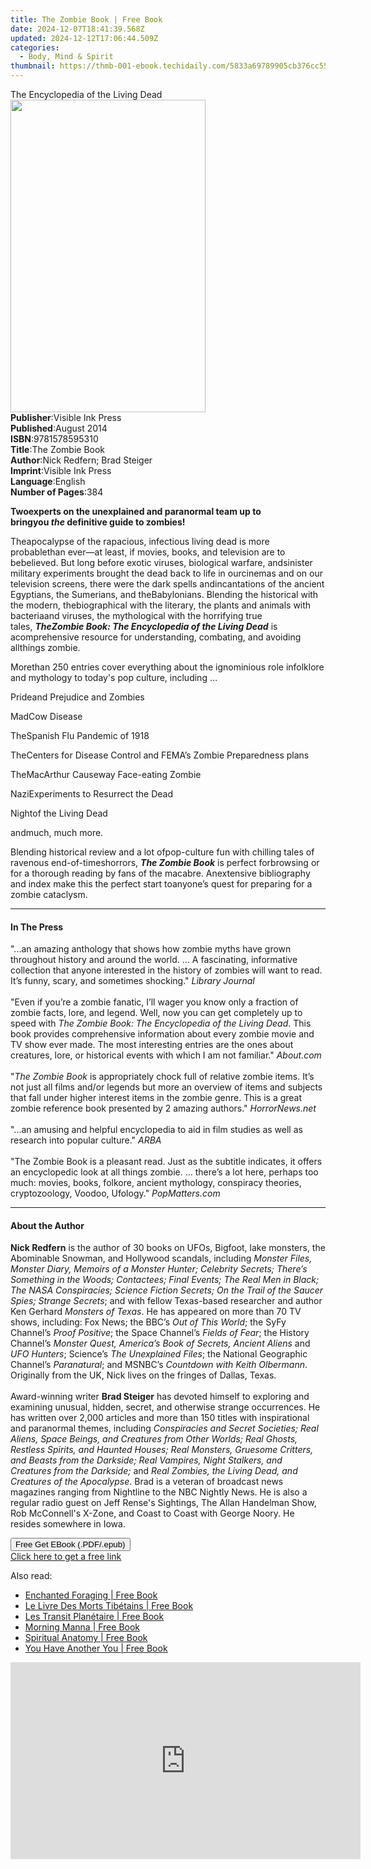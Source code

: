 ```yaml
---
title: The Zombie Book | Free Book
date: 2024-12-07T18:41:39.568Z
updated: 2024-12-12T17:06:44.509Z
categories:
  - Body, Mind & Spirit
thumbnail: https://thmb-001-ebook.techidaily.com/5833a69789905cb376cc554449af2c2cccab5f13a72b44e0fa2d67b457f150f1.jpg
---
```

<main id="book-container">
  <div class="flex flex-col">
    <div class="book-brief flex-1 py-6 px-4 sm:p-6 md:py-10 md:px-8">
      <!-- brief-->
      <div class="book-brief-main">The Encyclopedia of the Living Dead</div>
    </div>
    <div
      class="book-meta-info flex-1 grid gap-4 col-start-1 col-end-3 row-start-1 sm:mb-6 sm:grid-cols-4 lg:gap-6 lg:col-start-2 lg:row-end-6 lg:row-span-6 lg:mb-0"
    >
      <div
        class="book-meta-info-left place-content-center mt-4 p-4 text-sm leading-6 col-start-2 col-span-2 dark:text-slate-400"
      >
        <img
          class="w-full h-500 object-cover rounded-lg sm:h-255 sm:col-span-2 lg:col-span-full"
          src="https://img-001-ebook.techidaily.com/cc561ede1757f07ae5d007ade954ee08dfafaff913e078e92caed5bddf6ab842.jpg"
          alt=""
          width="312"
          height="500"
        />
      </div>
      <div
        class="book-meta-info-right mt-2 col-start-1 row-start-2 col-span-3 self-center"
      >
        <!-- meta data  -->
        <div class="flex flex-col px-4 md:px-8">
          <div class="flex-1">
            <strong>Publisher</strong>:<span class="px-2"
              >Visible Ink Press</span
            >
          </div>
          <div class="flex-1">
            <strong>Published</strong>:<span class="px-2">August 2014</span>
          </div>
          <div class="flex-1">
            <strong>ISBN</strong>:<span class="px-2">9781578595310</span>
          </div>
          <div class="flex-1">
            <strong>Title</strong>:<span class="px-2">The Zombie Book</span>
          </div>
          <div class="flex-1">
            <strong>Author</strong>:<span class="px-2"
              >Nick Redfern; Brad Steiger</span
            >
          </div>
          <div class="flex-1">
            <strong>Imprint</strong>:<span class="px-2">Visible Ink Press</span>
          </div>
          <div class="flex-1">
            <strong>Language</strong>:<span class="px-2">English</span>
          </div>
          <div class="flex-1">
            <strong>Number of Pages</strong>:<span class="px-2">384</span>
          </div>
        </div>
      </div>
    </div>
    <div class="book-description flex-1 py-6 px-4 sm:p-6 md:py-10 md:px-8">
      <div class="book-description-main">
        <div accordion-content="" id="description">
          <p align="left">
            <b
              >Twoexperts on the unexplained and paranormal team up to
              bringyou&nbsp;<i>the</i>&nbsp;definitive guide to zombies!</b
            >
          </p>
          <p align="left">
            Theapocalypse of the rapacious, infectious living dead is more
            probablethan ever—at least, if movies, books, and television are to
            bebelieved. But long before exotic viruses, biological warfare,
            andsinister military experiments brought the dead back to life in
            ourcinemas and on our television screens, there were the dark spells
            andincantations of the ancient Egyptians, the Sumerians, and
            theBabylonians. Blending the historical with the modern,
            thebiographical with the literary, the plants and animals with
            bacteriaand viruses, the mythological with the horrifying true
            tales,&nbsp;<i
              ><b>TheZombie Book: The Encyclopedia of the Living Dead</b></i
            >&nbsp;is acomprehensive resource for understanding, combating, and
            avoiding allthings zombie.
          </p>
          <p align="left">
            Morethan 250 entries cover everything about the ignominious role
            infolklore and mythology to today's pop culture, including …
          </p>
          <p>Prideand Prejudice and Zombies</p>
          <p>MadCow Disease</p>
          <p>TheSpanish Flu Pandemic of 1918</p>
          <p>
            TheCenters for Disease Control and FEMA’s Zombie Preparedness plans
          </p>
          <p>TheMacArthur Causeway Face-eating Zombie</p>
          <p>NaziExperiments to Resurrect the Dead</p>
          <p>Nightof the Living Dead</p>
          <p>andmuch, much more.</p>
          <p>
            Blending historical review and a lot ofpop-culture fun with chilling
            tales of ravenous end-of-timeshorrors,&nbsp;<i
              ><b>The Zombie Book</b></i
            >&nbsp;is perfect forbrowsing or for a thorough reading by fans of
            the macabre. Anextensive bibliography and index make this the
            perfect start toanyone’s quest for preparing for a zombie cataclysm.
          </p>
        </div>
        <div class="accordion-fader"></div>
      </div>
    </div>
    <div class="book-excerpts flex-1 py-6 px-4 sm:p-6 md:py-10 md:px-8">
      <!-- excerpts-->
      <div class="book-excerpts-main">
        <hr />
        <h4 class="placeholder placeholder-heading">
          <span>In The Press</span>
        </h4>
        <p>
          "...an amazing anthology that shows how zombie myths have grown
          throughout history and around the world. ... A fascinating,
          informative collection that anyone interested in the history of
          zombies will want to read. It’s funny, scary, and sometimes shocking."
          <i>Library Journal</i><br /><br />"Even if you’re a zombie fanatic,
          I’ll wager you know only a fraction of zombie facts, lore, and legend.
          Well, now you can get completely up to speed with
          <i>The Zombie Book: The Encyclopedia of the Living Dead</i>. This book
          provides comprehensive information about every zombie movie and TV
          show ever made. The most interesting entries are the ones about
          creatures, lore, or historical events with which I am not familiar."
          <i>About.com</i><br /><br />"<i>The Zombie Book</i> is appropriately
          chock full of relative zombie items. It’s not just all films and/or
          legends but more an overview of items and subjects that fall under
          higher interest items in the zombie genre. This is a great zombie
          reference book presented by 2 amazing authors." <i>HorrorNews.net</i
          ><br /><br />"...an amusing and helpful encyclopedia to aid in film
          studies as well as research into popular culture." <i>ARBA</i
          ><br /><br />"The Zombie Book is a pleasant read. Just as the subtitle
          indicates, it offers an encyclopedic look at all things zombie. ...
          there’s a lot here, perhaps too much: movies, books, folkore, ancient
          mythology, conspiracy theories, cryptozoology, Voodoo, Ufology."
          <i>PopMatters.com</i>
        </p>
      </div>
    </div>
    <div class="book-about-author flex-1 py-6 px-4 sm:p-6 md:py-10 md:px-8">
      <!-- about author-->
      <div class="book-main-author-main">
        <hr />
        <h4 class="placeholder placeholder-heading">
          <span>About the Author</span>
        </h4>
        <p>
          <b>Nick Redfern</b> is the author of 30 books on UFOs, Bigfoot, lake
          monsters, the Abominable Snowman, and Hollywood scandals, including
          <i
            >Monster Files, Monster Diary, Memoirs of a Monster Hunter;
            Celebrity Secrets; There’s Something in the Woods; Contactees; Final
            Events; The Real Men in Black; The NASA Conspiracies; Science
            Fiction Secrets; On the Trail of the Saucer Spies; Strange
            Secrets</i
          >; and with fellow Texas-based researcher and author Ken Gerhard
          <i>Monsters of Texas</i>. He has appeared on more than 70 TV shows,
          including: Fox News; the BBC’s <i>Out of This World</i>; the SyFy
          Channel’s <i>Proof Positive</i>; the Space Channel’s
          <i>Fields of Fear</i>; the History Channel’s
          <i>Monster Quest, America’s Book of Secrets, Ancient Aliens</i> and
          <i>UFO Hunters</i>; Science’s <i>The Unexplained Files</i>; the
          National Geographic Channel’s <i>Paranatural</i>; and MSNBC’s
          <i>Countdown with Keith Olbermann</i>. Originally from the UK, Nick
          lives on the fringes of Dallas, Texas.<br /><br />Award-winning writer
          <b>Brad Steiger</b> has devoted himself to exploring and examining
          unusual, hidden, secret, and otherwise strange occurrences. He has
          written over 2,000 articles and more than 150 titles with
          inspirational and paranormal themes, including
          <i
            >Conspiracies and Secret Societies; Real Aliens, Space Beings, and
            Creatures from Other Worlds; Real Ghosts, Restless Spirits, and
            Haunted Houses; Real Monsters, Gruesome Critters, and Beasts from
            the Darkside; Real Vampires, Night Stalkers, and Creatures from the
            Darkside;</i
          >
          and
          <i>Real Zombies, the Living Dead, and Creatures of the Apocalypse</i>.
          Brad is a veteran of broadcast news magazines ranging from Nightline
          to the NBC Nightly News. He is also a regular radio guest on Jeff
          Rense's Sightings, The Allan Handelman Show, Rob McConnell's X-Zone,
          and Coast to Coast with George Noory. He resides somewhere in Iowa.
        </p>
      </div>
    </div>
    <div class="book-free-get flex-1 py-6 px-4 sm:p-6 md:py-10 md:px-8">
      <button
        id="btn-free-get"
        class="bg-blue-500 hover:bg-blue-700 text-white font-bold py-2 px-4 rounded"
      >
        Free Get EBook (.PDF/.epub)
      </button>
      <div id="countdown-display" class="px-2 text-lg mt-2"></div>
      <a
        id="free-link"
        class="hidden bg-blue-500 hover:bg-blue-700 text-white font-bold py-2 px-4 rounded"
        href="https://www.ebooks.com/en-us/book/96489615/the-zombie-book/nick-redfern/"
        target="_blank"
        >Click here to get a free link</a
      >
    </div>
    <script>
      let countdownTime = 0;
      let countdownInterval = null;
      document
        .getElementById('btn-free-get')
        .addEventListener('click', startCountdown);
      function startCountdown() {
        countdownTime = new Date().getTime() + 60000 * 3;
        countdownInterval = setInterval(updateCountdown, 1000);
        document.getElementById('btn-free-get').disabled = true;
        document
          .getElementById('btn-free-get')
          .classList.add('bg-gray-500', 'cursor-not-allowed');
      }
      function updateCountdown() {
        let currentTime = new Date().getTime();
        let timeLeft = countdownTime - currentTime;
        let secondsLeft = Math.floor(timeLeft / 1000);
        document.getElementById('countdown-display').innerHTML =
          `Remaining time: ${secondsLeft} seconds.`;
        if (secondsLeft <= 0) {
          clearInterval(countdownInterval);
          document.getElementById('btn-free-get').classList.add('hidden');
          document.getElementById('free-link').classList.remove('hidden');
          document.getElementById('countdown-display').innerHTML = '';
        }
      }
    </script>
  </div>
</main>

<ins class="adsbygoogle"
      style="display:block"
      data-ad-client="ca-pub-7571918770474297"
      data-ad-slot="8358498916"
      data-ad-format="auto"
      data-full-width-responsive="true"></ins>
    

<span class="atpl-alsoreadstyle">Also read:</span>
<div><ul>
<li><a href="https://novels-ebooks.techidaily.com/210743676-9780762484249-enchanted-foraging/"><u>Enchanted Foraging | Free Book</u></a></li>
<li><a href="https://novels-ebooks.techidaily.com/210743332-9782755666892-le-livre-des-morts-tibetains/"><u>Le Livre Des Morts Tibétains | Free Book</u></a></li>
<li><a href="https://novels-ebooks.techidaily.com/210743324-9782755666885-les-transit-planetaire/"><u>Les Transit Planétaire | Free Book</u></a></li>
<li><a href="https://novels-ebooks.techidaily.com/210745576-9781088082430-morning-manna/"><u>Morning Manna | Free Book</u></a></li>
<li><a href="https://novels-ebooks.techidaily.com/210743679-9781538740972-spiritual-anatomy/"><u>Spiritual Anatomy | Free Book</u></a></li>
<li><a href="https://novels-ebooks.techidaily.com/210745597-9781088085035-you-have-another-you/"><u>You Have Another You | Free Book</u></a></li>
</ul></div>

<!-- affiliate ads begin -->
<iframe width="560" height="315" src="https://www.youtube.com/embed/qn1XkPJde9Y?si=i6ZJARXO8sJhy2FV" title="YouTube video player" frameborder="0" allow="accelerometer; autoplay; clipboard-write; encrypted-media; gyroscope; picture-in-picture; web-share" referrerpolicy="strict-origin-when-cross-origin" allowfullscreen></iframe>
<!-- affiliate ads end -->


